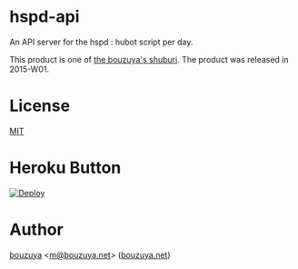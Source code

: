 # hspd-api

An API server for the hspd : hubot script per day.

This product is one of [the bouzuya's shuburi][shuburi]. The product was released in 2015-W01.

# License

[MIT](LICENSE)

# Heroku Button

[![Deploy](https://www.herokucdn.com/deploy/button.png)](https://heroku.com/deploy)

# Author

[bouzuya][] &lt;[m@bouzuya.net][email]&gt; ([bouzuya.net][url])

[shuburi]: http://shuburi.org/
[bouzuya]: https://github.com/bouzuya/
[email]: mailto:m@bouzuya.net
[url]: http://bouzuya.net
